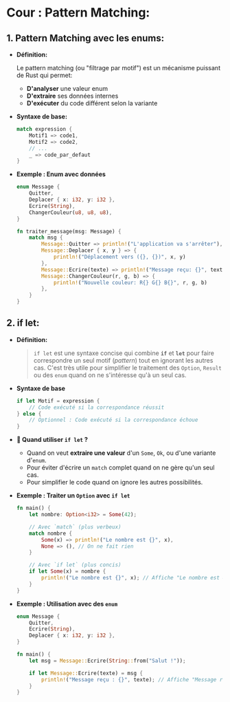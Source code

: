 # Cour : **Pattern Matching:**

## 1. **Pattern Matching avec les enums:**

-   **Définition:**

    Le pattern matching (ou "filtrage par motif") est un mécanisme puissant de Rust qui permet:

    -   **D'analyser** une valeur enum
    -   **D'extraire** ses données internes
    -   **D'exécuter** du code différent selon la variante

-   **Syntaxe de base:**

    ```rust
    match expression {
        Motif1 => code1,
        Motif2 => code2,
        // ...
        _ => code_par_defaut
    }
    ```

-   **Exemple : Enum avec données**

    ```rust
    enum Message {
        Quitter,
        Deplacer { x: i32, y: i32 },
        Ecrire(String),
        ChangerCouleur(u8, u8, u8),
    }

    fn traiter_message(msg: Message) {
        match msg {
            Message::Quitter => println!("L'application va s'arrêter"),
            Message::Deplacer { x, y } => {
                println!("Déplacement vers ({}, {})", x, y)
            },
            Message::Ecrire(texte) => println!("Message reçu: {}", texte),
            Message::ChangerCouleur(r, g, b) => {
                println!("Nouvelle couleur: R{} G{} B{}", r, g, b)
            },
        }
    }
    ```

## 2. **if let:**

-   **Définition:**

    > `if let` est une syntaxe concise qui combine **`if`** et **`let`** pour faire correspondre un seul motif (_pattern_) tout en ignorant les autres cas. C'est très utile pour simplifier le traitement des `Option`, `Result` ou des `enum` quand on ne s'intéresse qu'à un seul cas.

-   **Syntaxe de base**

    ```rust
    if let Motif = expression {
        // Code exécuté si la correspondance réussit
    } else {
        // Optionnel : Code exécuté si la correspondance échoue
    }
    ```

-   **🎯 Quand utiliser `if let` ?**

    -   Quand on veut **extraire une valeur** d'un `Some`, `Ok`, ou d'une variante d'`enum`.
    -   Pour éviter d'écrire un `match` complet quand on ne gère qu'un seul cas.
    -   Pour simplifier le code quand on ignore les autres possibilités.

-   **Exemple : Traiter un `Option` avec `if let`**

    ```rust
    fn main() {
        let nombre: Option<i32> = Some(42);

        // Avec `match` (plus verbeux)
        match nombre {
            Some(x) => println!("Le nombre est {}", x),
            None => (), // On ne fait rien
        }

        // Avec `if let` (plus concis)
        if let Some(x) = nombre {
            println!("Le nombre est {}", x); // Affiche "Le nombre est 42"
        }
    }
    ```

-   **Exemple : Utilisation avec des `enum`**

    ```rust
    enum Message {
        Quitter,
        Ecrire(String),
        Deplacer { x: i32, y: i32 },
    }

    fn main() {
        let msg = Message::Ecrire(String::from("Salut !"));

        if let Message::Ecrire(texte) = msg {
            println!("Message reçu : {}", texte); // Affiche "Message reçu : Salut !"
        }
    }
    ```
